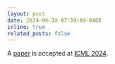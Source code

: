 ```yaml
---
layout: post
date: 2024-06-30 07:59:00-0400
inline: true
related_posts: false
---
```


A <a href="https://arxiv.org/abs/2406.05090">paper</a> is accepted at <a href="https://icml.cc">ICML 2024</a>.